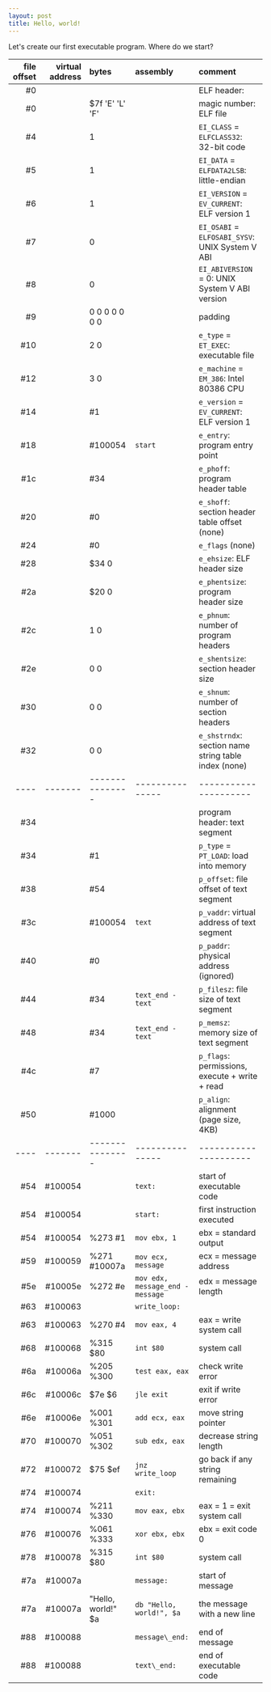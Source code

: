 ```yaml
---
layout: post
title: Hello, world!
---
```


Let's create our first executable program. Where do we start?

file offset | virtual address | bytes | assembly | comment
---: | ------: | :-------------- | :-------------- | :------
  #0 |         |                 |                 | ELF header:
  #0 |         | $7f 'E' 'L' 'F' |                 | magic number: ELF file
  #4 |         | 1               |                 | `EI_CLASS` = `ELFCLASS32`: 32-bit code
  #5 |         | 1               |                 | `EI_DATA` = `ELFDATA2LSB`: little-endian
  #6 |         | 1               |                 | `EI_VERSION` = `EV_CURRENT`: ELF version 1
  #7 |         | 0               |                 | `EI_OSABI` = `ELFOSABI_SYSV`: UNIX System V ABI
  #8 |         | 0               |                 | `EI_ABIVERSION` = 0: UNIX System V ABI version
  #9 |         | 0 0 0 0 0 0 0   |                 | padding
 #10 |         | 2 0             |                 | `e_type` = `ET_EXEC`: executable file
 #12 |         | 3 0             |                 | `e_machine` = `EM_386`: Intel 80386 CPU
 #14 |         | #1              |                 | `e_version` = `EV_CURRENT`: ELF version 1
 #18 |         | #100054         | `start`         | `e_entry`: program entry point
 #1c |         | #34             |                 | `e_phoff`: program header table
 #20 |         | #0              |                 | `e_shoff`: section header table offset (none)
 #24 |         | #0              |                 | `e_flags` (none)
 #28 |         | $34 0           |                 | `e_ehsize`: ELF header size
 #2a |         | $20 0           |                 | `e_phentsize`: program header size
 #2c |         | 1 0             |                 | `e_phnum`: number of program headers
 #2e |         | 0 0             |                 | `e_shentsize`: section header size
 #30 |         | 0 0             |                 | `e_shnum`: number of section headers
 #32 |         | 0 0             |                 | `e_shstrndx`: section name string table index (none)
---- | ------- | --------------- | --------------- | ---------------------
 #34 |         |                 |                 | program header: text segment
 #34 |         | #1              |                 | `p_type` = `PT_LOAD`: load into memory
 #38 |         | #54             |                 | `p_offset`: file offset of text segment
 #3c |         | #100054         | `text`          | `p_vaddr`: virtual address of text segment
 #40 |         | #0              |                 | `p_paddr`: physical address (ignored)
 #44 |         | #34             | `text_end - text` | `p_filesz`: file size of text segment
 #48 |         | #34             | `text_end - text` | `p_memsz`: memory size of text segment
 #4c |         | #7              |                 | `p_flags`: permissions, execute + write + read
 #50 |         | #1000           |                 | `p_align`: alignment (page size, 4KB)
---- | ------- | --------------- | --------------- | ---------------------
 #54 | #100054 |                 | `text:`         | start of executable code
 #54 | #100054 |                 | `start:`        | first instruction executed
 #54 | #100054 | %273 #1         | `mov ebx, 1`    | ebx = standard output
 #59 | #100059 | %271 #10007a    | `mov ecx, message` | ecx = message address
 #5e | #10005e | %272 #e         | `mov edx, message_end - message` | edx = message length
 #63 | #100063 |                 | `write_loop:`   |
 #63 | #100063 | %270 #4         | `mov eax, 4`    | eax = write system call
 #68 | #100068 | %315 $80        | `int $80`       | system call
 #6a | #10006a | %205 %300       | `test eax, eax` | check write error
 #6c | #10006c | $7e $6          | `jle exit`      | exit if write error
 #6e | #10006e | %001 %301       | `add ecx, eax`  | move string pointer
 #70 | #100070 | %051 %302       | `sub edx, eax`  | decrease string length
 #72 | #100072 | $75 $ef         | `jnz write_loop` | go back if any string remaining
 #74 | #100074 |                 | `exit:`         |
 #74 | #100074 | %211 %330       | `mov eax, ebx`  | eax = 1 = exit system call
 #76 | #100076 | %061 %333       | `xor ebx, ebx`  | ebx = exit code 0
 #78 | #100078 | %315 $80        | `int $80`       | system call
 #7a | #10007a |                 | `message:`      | start of message
 #7a | #10007a | "Hello, world!" $a | `db "Hello, world!", $a`| the message with a new line
 #88 | #100088 |                 | `message\_end:` | end of message
 #88 | #100088 |                 | `text\_end:`    | end of executable code
